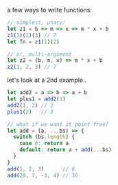a few ways to write functions:

```js
// simplest, unary:
let z1 = b => m => x => m * x + b
z1(1)(2)(3) // 7
let fn = z1(1)(2)

// or, multi-argument
let z2 = (b, m, x) => m * x + b
z2(1, 2, 3) // 7
```

let's look at a 2nd example..

```js
let add2 = a => b => a + b
let plus1 = add2(1)
add2(1, 2) // 3
plus1(2)   // 3

// what if we want it point free?
let add = (a, ...bs) => {
  switch (bs.length) {
    case 0: return a
    default: return a + add(...bs)
  }
}
add(1, 2, 3)      // 6
add(28, 7, -3, 4) // 36
```
